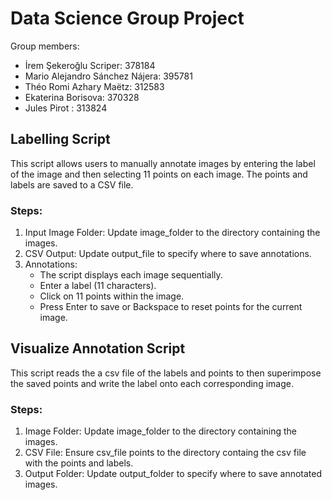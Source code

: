 # Data Science Group Project

Group members:
- İrem Şekeroğlu Scriper: 378184
- Mario Alejandro Sánchez Nájera: 395781
- Théo Romi Azhary Maëtz: 312583
- Ekaterina Borisova: 370328
- Jules Pirot : 313824

## Labelling Script
This script allows users to manually annotate images by entering the label of the image and then selecting 11 points on each image. The points and labels are saved to a CSV file.

### Steps:

1. Input Image Folder: Update image_folder to the directory containing the images.
2. CSV Output: Update output_file to specify where to save annotations.
3. Annotations:
    - The script displays each image sequentially.
    - Enter a label (11 characters).
    - Click on 11 points within the image.
    - Press Enter to save or Backspace to reset points for the current image.

## Visualize Annotation Script
This script reads the a csv file of the labels and points to then superimpose the saved points and write the label onto each corresponding image.

### Steps:
1. Image Folder: Update image_folder to the directory containing the images.
2. CSV File: Ensure csv_file points to the directory containg the csv file with the points and labels.
3. Output Folder: Update output_folder to specify where to save annotated images.

